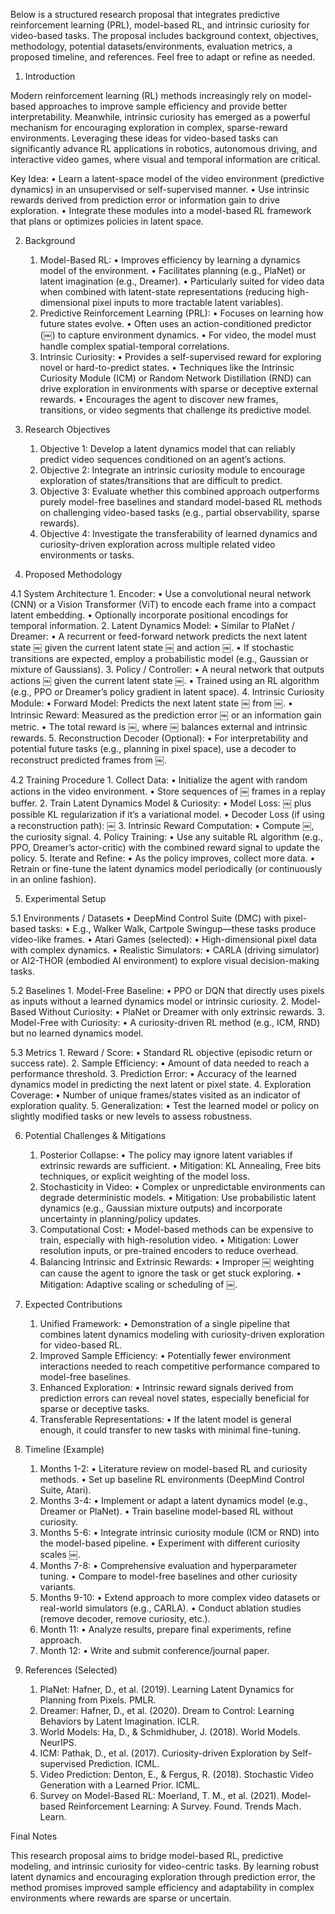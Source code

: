 Below is a structured research proposal that integrates predictive reinforcement learning (PRL), model-based RL, and intrinsic curiosity for video-based tasks. The proposal includes background context, objectives, methodology, potential datasets/environments, evaluation metrics, a proposed timeline, and references. Feel free to adapt or refine as needed.

1. Introduction

Modern reinforcement learning (RL) methods increasingly rely on model-based approaches to improve sample efficiency and provide better interpretability. Meanwhile, intrinsic curiosity has emerged as a powerful mechanism for encouraging exploration in complex, sparse-reward environments. Leveraging these ideas for video-based tasks can significantly advance RL applications in robotics, autonomous driving, and interactive video games, where visual and temporal information are critical.

Key Idea:
	•	Learn a latent-space model of the video environment (predictive dynamics) in an unsupervised or self-supervised manner.
	•	Use intrinsic rewards derived from prediction error or information gain to drive exploration.
	•	Integrate these modules into a model-based RL framework that plans or optimizes policies in latent space.

2. Background
	1.	Model-Based RL:
	•	Improves efficiency by learning a dynamics model of the environment.
	•	Facilitates planning (e.g., PlaNet) or latent imagination (e.g., Dreamer).
	•	Particularly suited for video data when combined with latent-state representations (reducing high-dimensional pixel inputs to more tractable latent variables).
	2.	Predictive Reinforcement Learning (PRL):
	•	Focuses on learning how future states evolve.
	•	Often uses an action-conditioned predictor (￼) to capture environment dynamics.
	•	For video, the model must handle complex spatial-temporal correlations.
	3.	Intrinsic Curiosity:
	•	Provides a self-supervised reward for exploring novel or hard-to-predict states.
	•	Techniques like the Intrinsic Curiosity Module (ICM) or Random Network Distillation (RND) can drive exploration in environments with sparse or deceptive external rewards.
	•	Encourages the agent to discover new frames, transitions, or video segments that challenge its predictive model.

3. Research Objectives
	1.	Objective 1: Develop a latent dynamics model that can reliably predict video sequences conditioned on an agent’s actions.
	2.	Objective 2: Integrate an intrinsic curiosity module to encourage exploration of states/transitions that are difficult to predict.
	3.	Objective 3: Evaluate whether this combined approach outperforms purely model-free baselines and standard model-based RL methods on challenging video-based tasks (e.g., partial observability, sparse rewards).
	4.	Objective 4: Investigate the transferability of learned dynamics and curiosity-driven exploration across multiple related video environments or tasks.

4. Proposed Methodology

4.1 System Architecture
	1.	Encoder:
	•	Use a convolutional neural network (CNN) or a Vision Transformer (ViT) to encode each frame into a compact latent embedding.
	•	Optionally incorporate positional encodings for temporal information.
	2.	Latent Dynamics Model:
	•	Similar to PlaNet / Dreamer:
	•	A recurrent or feed-forward network predicts the next latent state ￼ given the current latent state ￼ and action ￼.
	•	If stochastic transitions are expected, employ a probabilistic model (e.g., Gaussian or mixture of Gaussians).
	3.	Policy / Controller:
	•	A neural network that outputs actions ￼ given the current latent state ￼.
	•	Trained using an RL algorithm (e.g., PPO or Dreamer’s policy gradient in latent space).
	4.	Intrinsic Curiosity Module:
	•	Forward Model: Predicts the next latent state ￼ from ￼.
	•	Intrinsic Reward: Measured as the prediction error ￼ or an information gain metric.
	•	The total reward is ￼, where ￼ balances external and intrinsic rewards.
	5.	Reconstruction Decoder (Optional):
	•	For interpretability and potential future tasks (e.g., planning in pixel space), use a decoder to reconstruct predicted frames from ￼.

4.2 Training Procedure
	1.	Collect Data:
	•	Initialize the agent with random actions in the video environment.
	•	Store sequences of ￼ frames in a replay buffer.
	2.	Train Latent Dynamics Model & Curiosity:
	•	Model Loss:
￼
plus possible KL regularization if it’s a variational model.
	•	Decoder Loss (if using a reconstruction path):
￼
	3.	Intrinsic Reward Computation:
	•	Compute ￼, the curiosity signal.
	4.	Policy Training:
	•	Use any suitable RL algorithm (e.g., PPO, Dreamer’s actor-critic) with the combined reward signal to update the policy.
	5.	Iterate and Refine:
	•	As the policy improves, collect more data.
	•	Retrain or fine-tune the latent dynamics model periodically (or continuously in an online fashion).

5. Experimental Setup

5.1 Environments / Datasets
	•	DeepMind Control Suite (DMC) with pixel-based tasks:
	•	E.g., Walker Walk, Cartpole Swingup—these tasks produce video-like frames.
	•	Atari Games (selected):
	•	High-dimensional pixel data with complex dynamics.
	•	Realistic Simulators:
	•	CARLA (driving simulator) or AI2-THOR (embodied AI environment) to explore visual decision-making tasks.

5.2 Baselines
	1.	Model-Free Baseline:
	•	PPO or DQN that directly uses pixels as inputs without a learned dynamics model or intrinsic curiosity.
	2.	Model-Based Without Curiosity:
	•	PlaNet or Dreamer with only extrinsic rewards.
	3.	Model-Free with Curiosity:
	•	A curiosity-driven RL method (e.g., ICM, RND) but no learned dynamics model.

5.3 Metrics
	1.	Reward / Score:
	•	Standard RL objective (episodic return or success rate).
	2.	Sample Efficiency:
	•	Amount of data needed to reach a performance threshold.
	3.	Prediction Error:
	•	Accuracy of the learned dynamics model in predicting the next latent or pixel state.
	4.	Exploration Coverage:
	•	Number of unique frames/states visited as an indicator of exploration quality.
	5.	Generalization:
	•	Test the learned model or policy on slightly modified tasks or new levels to assess robustness.

6. Potential Challenges & Mitigations
	1.	Posterior Collapse:
	•	The policy may ignore latent variables if extrinsic rewards are sufficient.
	•	Mitigation: KL Annealing, Free bits techniques, or explicit weighting of the model loss.
	2.	Stochasticity in Video:
	•	Complex or unpredictable environments can degrade deterministic models.
	•	Mitigation: Use probabilistic latent dynamics (e.g., Gaussian mixture outputs) and incorporate uncertainty in planning/policy updates.
	3.	Computational Cost:
	•	Model-based methods can be expensive to train, especially with high-resolution video.
	•	Mitigation: Lower resolution inputs, or pre-trained encoders to reduce overhead.
	4.	Balancing Intrinsic and Extrinsic Rewards:
	•	Improper ￼ weighting can cause the agent to ignore the task or get stuck exploring.
	•	Mitigation: Adaptive scaling or scheduling of ￼.

7. Expected Contributions
	1.	Unified Framework:
	•	Demonstration of a single pipeline that combines latent dynamics modeling with curiosity-driven exploration for video-based RL.
	2.	Improved Sample Efficiency:
	•	Potentially fewer environment interactions needed to reach competitive performance compared to model-free baselines.
	3.	Enhanced Exploration:
	•	Intrinsic reward signals derived from prediction errors can reveal novel states, especially beneficial for sparse or deceptive tasks.
	4.	Transferable Representations:
	•	If the latent model is general enough, it could transfer to new tasks with minimal fine-tuning.

8. Timeline (Example)
	1.	Months 1-2:
	•	Literature review on model-based RL and curiosity methods.
	•	Set up baseline RL environments (DeepMind Control Suite, Atari).
	2.	Months 3-4:
	•	Implement or adapt a latent dynamics model (e.g., Dreamer or PlaNet).
	•	Train baseline model-based RL without curiosity.
	3.	Months 5-6:
	•	Integrate intrinsic curiosity module (ICM or RND) into the model-based pipeline.
	•	Experiment with different curiosity scales ￼.
	4.	Months 7-8:
	•	Comprehensive evaluation and hyperparameter tuning.
	•	Compare to model-free baselines and other curiosity variants.
	5.	Months 9-10:
	•	Extend approach to more complex video datasets or real-world simulators (e.g., CARLA).
	•	Conduct ablation studies (remove decoder, remove curiosity, etc.).
	6.	Month 11:
	•	Analyze results, prepare final experiments, refine approach.
	7.	Month 12:
	•	Write and submit conference/journal paper.

9. References (Selected)
	1.	PlaNet:
Hafner, D., et al. (2019). Learning Latent Dynamics for Planning from Pixels. PMLR.
	2.	Dreamer:
Hafner, D., et al. (2020). Dream to Control: Learning Behaviors by Latent Imagination. ICLR.
	3.	World Models:
Ha, D., & Schmidhuber, J. (2018). World Models. NeurIPS.
	4.	ICM:
Pathak, D., et al. (2017). Curiosity-driven Exploration by Self-supervised Prediction. ICML.
	5.	Video Prediction:
Denton, E., & Fergus, R. (2018). Stochastic Video Generation with a Learned Prior. ICML.
	6.	Survey on Model-Based RL:
Moerland, T. M., et al. (2021). Model-based Reinforcement Learning: A Survey. Found. Trends Mach. Learn.

Final Notes

This research proposal aims to bridge model-based RL, predictive modeling, and intrinsic curiosity for video-centric tasks. By learning robust latent dynamics and encouraging exploration through prediction error, the method promises improved sample efficiency and adaptability in complex environments where rewards are sparse or uncertain.
